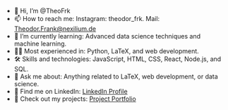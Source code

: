 - 👋 Hi, I’m @TheoFrk
- 📫 How to reach me: Instagram: theodor_frk. Mail: Theodor.Frank@nexilium.de
- 🌱 I’m currently learning: Advanced data science techniques and machine learning.
- 👨‍💻 Most experienced in: Python, LaTeX, and web development.
- 🛠 Skills and technologies: JavaScript, HTML, CSS, React, Node.js, and SQL.
- 💬 Ask me about: Anything related to LaTeX, web development, or data science.
- 🔗 Find me on LinkedIn: [LinkedIn Profile](https://www.linkedin.com/in/theodorfrank)
- 📂 Check out my projects: [Project Portfolio](https://github.com/TheoFrk/projects)

<!---
TheoFrk/TheoFrk is a ✨ special ✨ repository because its `README.md` (this file) appears on your GitHub profile.
You can click the Preview link to take a look at your changes.
--->
